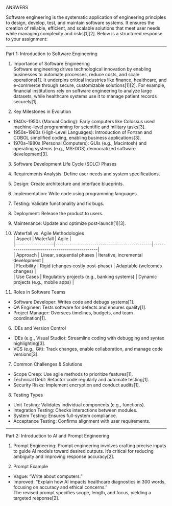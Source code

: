 

ANSWERS

Software engineering is the systematic application of engineering principles to design, develop, test, and maintain software systems. It ensures the creation of reliable, efficient, and scalable solutions that meet user needs while managing complexity and risks[1][2]. Below is a structured response to your assignment:

---

 Part 1: Introduction to Software Engineering

 1. Importance of Software Engineering  
Software engineering drives technological innovation by enabling businesses to automate processes, reduce costs, and scale operations[1]. It underpins critical industries like finance, healthcare, and e-commerce through secure, customizable solutions[1][2]. For example, financial institutions rely on software engineering to analyze large datasets, while healthcare systems use it to manage patient records securely[1].

 2. Key Milestones in Evolution  
- 1940s–1950s (Manual Coding): Early computers like Colossus used machine-level programming for scientific and military tasks[3].  
- 1950s–1960s (High-Level Languages): Introduction of Fortran and COBOL simplified coding, enabling business applications[3].  
- 1970s–1980s (Personal Computers): GUIs (e.g., Macintosh) and operating systems (e.g., MS-DOS) democratized software development[3].  

 3. Software Development Life Cycle (SDLC) Phases  
1. Requirements Analysis: Define user needs and system specifications.  
2. Design: Create architecture and interface blueprints.  
3. Implementation: Write code using programming languages.  
4. Testing: Validate functionality and fix bugs.  
5. Deployment: Release the product to users.  
6. Maintenance: Update and optimize post-launch[1][3].  

 4. Waterfall vs. Agile Methodologies  
| Aspect       | Waterfall                                  | Agile                                      |  
|-------------------|-----------------------------------------------|-----------------------------------------------|  
| Approach      | Linear, sequential phases                     | Iterative, incremental development            |  
| Flexibility   | Rigid (changes costly post-phase)             | Adaptable (welcomes changes)                  |  
| Use Cases     | Regulatory projects (e.g., banking systems)   | Dynamic projects (e.g., mobile apps)          |  

 5. Roles in Software Teams  
- Software Developer: Writes code and debugs systems[1].  
- QA Engineer: Tests software for defects and ensures quality[1].  
- Project Manager: Oversees timelines, budgets, and team coordination[1].  

 6. IDEs and Version Control  
- IDEs (e.g., Visual Studio): Streamline coding with debugging and syntax highlighting[3].  
- VCS (e.g., Git): Track changes, enable collaboration, and manage code versions[3].  

 7. Common Challenges & Solutions  
- Scope Creep: Use agile methods to prioritize features[1].  
- Technical Debt: Refactor code regularly and automate testing[1].  
- Security Risks: Implement encryption and conduct audits[1].  

 8. Testing Types  
- Unit Testing: Validates individual components (e.g., functions).  
- Integration Testing: Checks interactions between modules.  
- System Testing: Ensures full-system compliance.  
- Acceptance Testing: Confirms alignment with user requirements.  

---

Part 2: Introduction to AI and Prompt Engineering

1. Prompt Engineering: 
Prompt engineering involves crafting precise inputs to guide AI models toward desired outputs. It’s critical for reducing ambiguity and improving response accuracy[2].  

 2. Prompt Example
- Vague: “Write about computers.”  
- Improved: “Explain how AI impacts healthcare diagnostics in 300 words, focusing on accuracy and ethical concerns.”  
The revised prompt specifies scope, length, and focus, yielding a targeted response[2].  

